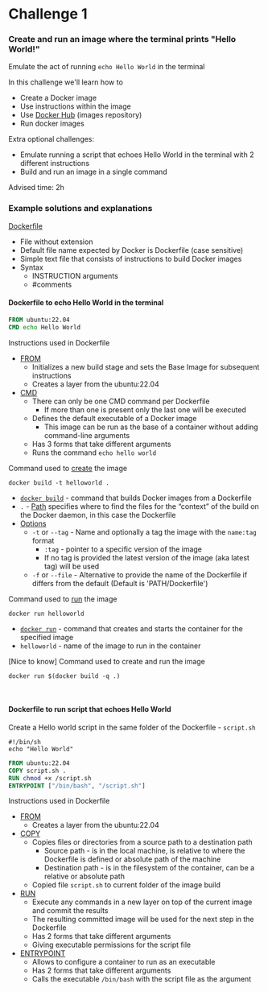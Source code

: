 # Challenge 1
### Create and run an image where the terminal prints "Hello World!"
Emulate the act of running `echo Hello World` in the terminal

In this challenge we'll learn how to
- Create a Docker image
- Use instructions within the image
- Use [Docker Hub](https://hub.docker.com/) (images repository)
- Run docker images

Extra optional challenges:
- Emulate running a script that echoes Hello World in the terminal with 2 different instructions
- Build and run an image in a single command

Advised time: 2h

### Example solutions and explanations
[Dockerfile](https://docs.docker.com/engine/reference/builder/)
- File without extension
- Default file name expected by Docker is Dockerfile (case sensitive)
- Simple text file that consists of instructions to build Docker images
- Syntax
  - INSTRUCTION arguments
  - #comments

#### Dockerfile to echo Hello World in the terminal
```dockerfile
FROM ubuntu:22.04
CMD echo Hello World
```
Instructions used in Dockerfile
- [FROM](https://docs.docker.com/engine/reference/builder/#from)
  - Initializes a new build stage and sets the Base Image for subsequent instructions
  - Creates a layer from the ubuntu:22.04
- [CMD](https://docs.docker.com/engine/reference/builder/#cmd)
  - There can only be one CMD command per Dockerfile
    - If more than one is present only the last one will be executed
  - Defines the default executable of a Docker image
    - This image can be run as the base of a container without adding command-line arguments
  - Has 3 forms that take different arguments
  - Runs the command `echo hello world`

Command used to [create](https://docs.docker.com/engine/reference/commandline/build/) the image
```
docker build -t helloworld .
```
- [`docker build`](https://docs.docker.com/engine/reference/commandline/build/) - command that builds Docker images from a Dockerfile
- `.` - [Path](https://docs.docker.com/engine/reference/commandline/build/#examples) specifies where to find the files for the “context” of the build on the Docker daemon, in this case the Dockerfile
- [Options](https://docs.docker.com/engine/reference/commandline/build/#options)
  - `-t` or `--tag` - Name and optionally a tag the image with the `name:tag` format
    - `:tag` - pointer to a specific version of the image
    - If no tag is provided the latest version of the image (aka latest tag) will be used
  - `-f` or `--file` - Alternative to provide the name of the Dockerfile if differs from the default (Default is 'PATH/Dockerfile')

Command used to [run](https://docs.docker.com/engine/reference/commandline/run/) the image
```
docker run helloworld
```
- [`docker run`](https://docs.docker.com/engine/reference/commandline/run/) - command that creates and starts the container for the specified image
- `helloworld` - name of the image to run in the container

[Nice to know] Command used to create and run the image
```
docker run $(docker build -q .)
```
<br/>

#### Dockerfile to run script that echoes Hello World
Create a Hello world script in the same folder of the Dockerfile - `script.sh`
```shell
#!/bin/sh
echo "Hello World"
```
```dockerfile
FROM ubuntu:22.04
COPY script.sh .
RUN chmod +x /script.sh
ENTRYPOINT ["/bin/bash", "/script.sh"]
```
Instructions used in Dockerfile
- [FROM](https://docs.docker.com/engine/reference/builder/#from)
  - Creates a layer from the ubuntu:22.04
- [COPY](https://docs.docker.com/engine/reference/builder/#copy)
  - Copies files or directories from a source path to a destination path
    - Source path - is in the local machine, is relative to where the Dockerfile is defined or absolute path of the machine
    - Destination path - is in the filesystem of the container, can be a relative or absolute path
  - Copied file `script.sh` to current folder of the image build
- [RUN](https://docs.docker.com/engine/reference/builder/#run)
  - Execute any commands in a new layer on top of the current image and commit the results
  - The resulting committed image will be used for the next step in the Dockerfile
  - Has 2 forms that take different arguments
  - Giving executable permissions for the script file
- [ENTRYPOINT](https://docs.docker.com/engine/reference/builder/#entrypoint)
  - Allows to configure a container to run as an executable
  - Has 2 forms that take different arguments
  - Calls the executable `/bin/bash` with the script file as the argument

